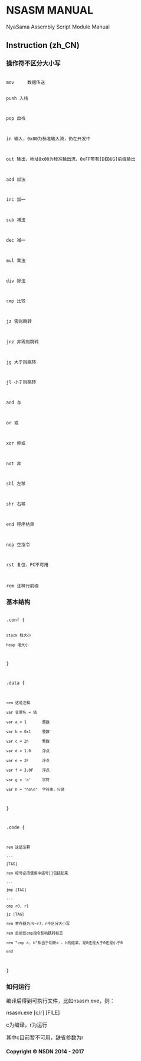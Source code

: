 # NSASM MANUAL
NyaSama Assembly Script Module Manual
## Instruction (zh_CN)

### 操作符不区分大小写

<code>
mov     数据传送

push    入栈

pop     出栈

in      输入，0x00为标准输入流，仍在开发中

out     输出，地址0x00为标准输出流，0xFF带有[DEBUG]前缀输出

add     加法

inc     加一

sub     减法

dec     减一

mul     乘法

div     除法

cmp     比较

jz      零则跳转

jnz     非零则跳转

jg      大于则跳转

jl      小于则跳转

and     与

or      或

xor     异或

not     非

shl     左移

shr     右移

end     程序结束

nop     空指令

rst     复位，PC不可用

rem     注释行前缀
</code>

### 基本结构

<code>
.conf {

    stack 栈大小

    heap 堆大小

}


.data {

    rem 这是注释

    var 变量名 = 值

    var a = 1       整数

    var b = 0x1     整数

    var c = 2h      整数

    var d = 1.0     浮点

    var e = 2F      浮点

    var f = 3.0F    浮点

    var g = 'a'     字符

    var h = "ho\n"  字符串，只读

}


.code {

    rem 这是注释

    ...

    [TAG]

    rem 标号必须使用中括号[]包括起来

    ...

    jmp [TAG]

    ...

    cmp r0, r1

    jz [TAG]

    rem 寄存器为r0~r7，r不区分大小写

    rem 目前仅cmp指令影响跳转标志

    rem "cmp a, b"相当于判断a - b的结果，是0还是大于0还是小于0

    end
    
}
</code>

### 如何运行

编译后得到可执行文件，比如nsasm.exe，则：

nsasm.exe [c/r] [FILE]

c为编译，r为运行

其中c目前暂不可用，缺省参数为r

#### Copyright © NSDN 2014 - 2017
